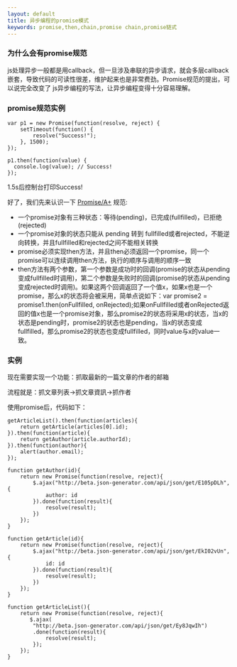 ```yaml
---
layout: default
title: 异步编程的promise模式
keywords: promise,then,chain,promise chain,promise链式
---
```


### 为什么会有promise规范

js处理异步一般都是用callback，但一旦涉及串联的异步请求，就会多层callback嵌套，导致代码的可读性很差，维护起来也是非常费劲。Promise规范的提出，可以说完全改变了
js异步编程的写法，让异步编程变得十分容易理解。

### promise规范实例

	var p1 = new Promise(function(resolve, reject) {
		setTimeout(function() {
	  		resolve("Success!");
		}, 1500);
	});

	p1.then(function(value) {
	  console.log(value); // Success!
	});

1.5s后控制台打印Success!

<!--more-->

好了，我们先来认识一下 [Promise/A+](http://promises-aplus.github.io/promises-spec/) 规范:

* 一个promise对象有三种状态：等待(pending)，已完成(fullfilled)，已拒绝(rejected)
* 一个promise对象的状态只能从 pending 转到 fullfilled或者rejected，不能逆向转换，并且fullfilled和rejected之间不能相关转换
* promise必须实现then方法，并且then必须返回一个promise，同一个promise可以连续调用then方法，执行的顺序与调用的顺序一致
* then方法有两个参数，第一个参数是成功时的回调(promise的状态从pending变成fullfilled时调用)，第二个参数是失败时的回调(promise的状态从pending变成rejected时调用)。如果这两个回调返回了一个值x，如果x也是一个promise，那么x的状态将会被采用，简单点说如下：var promise2 = promise1.then(onFullfilled, onRejected);如果onFullfilled或者onRejected返回的值x也是一个promise对象，那么promise2的状态将采用x的状态，当x的状态是pending时，promise2的状态也是pending，当x的状态变成fullfilled，那么promise2的状态也变成fullfilled，同时value与x的value一致。

### 实例

现在需要实现一个功能：抓取最新的一篇文章的作者的邮箱

流程就是：抓文章列表->抓文章資訊->抓作者

使用promise后，代码如下：

	getArticleList().then(function(articles){
	    return getArticle(articles[0].id);
	}).then(function(article){
	    return getAuthor(article.authorId);
	}).then(function(author){
	    alert(author.email);
	});
	
	function getAuthor(id){
	    return new Promise(function(resolve, reject){
	        $.ajax("http://beta.json-generator.com/api/json/get/E105pDLh",{
	            author: id
	        }).done(function(result){
	            resolve(result);
	        })
	    });
	}
	
	function getArticle(id){
	    return new Promise(function(resolve, reject){
	        $.ajax("http://beta.json-generator.com/api/json/get/EkI02vUn",{
	            id: id
	        }).done(function(result){
	            resolve(result);
	        })
	    });
	}
	
	function getArticleList(){
	    return new Promise(function(resolve, reject){
	       $.ajax(
	        "http://beta.json-generator.com/api/json/get/Ey8JqwIh")
	        .done(function(result){
	            resolve(result);
	        }); 
	    });
	}
	


	

